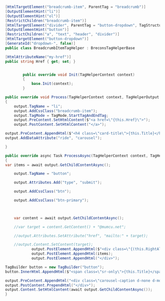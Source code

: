 ﻿``` csharp

[HtmlTargetElement("breadcrumb-item", ParentTag = "breadcrumb")]
[OutputElementHint("li")]
[OutputElementHint("ol")]
[RestrictChildren("breadcrumb-item")]
[HtmlTargetElement("divider", ParentTag = "button-dropdown", TagStructure = TagStructure.WithoutEndTag)]
[OutputElementHint("button")]
[RestrictChildren("a", "text", "header", "divider")]
[HtmlTargetElement("button-dropdown")]
[GenerateId("dropdown-", false)]
public class BreadcrumbItemTagHelper : BreconsTagHelperBase

[HtmlAttributeName("my-href")]
public string Href { get; set; }


        public override void Init(TagHelperContext context)
        {
            base.Init(context);
        }

public override void Process(TagHelperContext context, TagHelperOutput output)
{
    output.TagName = "li";
    output.AddCssClass("breadcrumb-item");
    output.TagMode = TagMode.StartTagAndEndTag;
    output.PreContent.SetHtmlContent($"<a href=\"{this.Href}\">");
    output.PostContent.SetHtmlContent("</a>");

output.PreContent.AppendHtml($"<h4 class=\"card-title\">{this.Title}</h4>");
output.AddDataAttribute("ride", "carousel");

}

public override async Task ProcessAsync(TagHelperContext context, TagHelperOutput output)
{
var items = await output.GetChildContentAsync();

    output.TagName = "button";

    output.Attributes.Add("type", "submit");

    output.AddCssClass("btn");

    output.AddCssClass("btn-primary");

            

    var content = await output.GetChildContentAsync();

    //var target = content.GetContent() + "@mumcu.net";

    //output.Attributes.SetAttribute("href", "mailto:" + target);

    //output.Content.SetContent(target);
            output.PostElement.AppendHtml($"<div class=\"{(this.RightAlignment ? "dropdown-menu dropdown-menu-right" : "dropdown-menu")}\" aria-labelledby=\"{this.Id}\">");
            output.PostElement.AppendHtml(items);
            output.PostElement.AppendHtml("</div>");

TagBuilder button = new TagBuilder("button");
button.InnerHtml.AppendHtml($"<span class=\"sr-only\">{this.Title}</span>");

output.PreContent.AppendHtml("<div class=\"carousel-caption d-none d-md-block\">");
output.PostContent.PrependHtml("</div>");
output.Content.SetHtmlContent(await output.GetChildContentAsync());
}


```